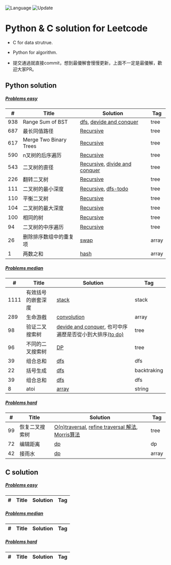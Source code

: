 ![Language](https://img.shields.io/badge/Language-Python%20%26%20C-orange) ![Update](https://img.shields.io/badge/Update-Weekly-green.svg) 
# Python & C solution for Leetcode

* C for data strutrue.
* Python for algorithm.

* 提交通過就直接commit，想到最優解會慢慢更新，上面不一定是最優解，歡迎大家PR。

Python solution 
---

##### [Problems easy]()
| # | Title | Solution | Tag        |
|---| ----- | -------- | ---------- |
|938|Range Sum of BST|[dfs](./easy/tree/938_Range_Sum_of_BST.py), [devide and conquer](./easy/tree/938_Range_Sum_of_BST-DivideAndConquer.py)|tree|
|687|最长同值路径|[Recursive](./easy/tree/687.最长同值路径.py)|tree|
|617|Merge Two Binary Trees|[Recursive](./easy/tree/617_Merge_Two_Binary_Trees.py)|tree|
|590|n叉树的后序遍历|[Recursive](./easy/tree/590.n叉树的后序遍历.py)|tree|
|543|二叉树的直径|[Recursive](./easy/tree/543.二叉树的直径(recursive).py), [divide and conquer](./easy/tree/543.二叉树的直径(divideandconquer).py)|tree|
|226|翻转二叉树|[Recursive](./easy/tree/226.翻转二叉树.py)|tree|
|111|二叉树的最小深度|[Recursive](./easy/tree/111.二叉树的最小深度.py), [dfs-todo](./)|tree|
|110|平衡二叉树|[Recursive](./easy/tree/110.平衡二叉树.py)|tree|
|104|二叉树的最大深度|[Recursive](./easy/tree/104.二叉树的最大深度.py)|tree|
|100|相同的树|[Recursive](./easy/tree/100.相同的树.py)|tree|
|94|二叉树的中序遍历|[Recursive](./easy/tree/94.二叉树的中序遍历.py)|tree|
|26|删除排序数组中的重复项|[swap](./easy/array/26.删除排序数组中的重复项.py)|array|
|1|两数之和|[hash](./easy/array/1.两数之和.py)|array|

##### [Problems median]()
| # | Title | Solution | Tag        |
|---| ----- | -------- | ---------- |
|1111|有效括号的嵌套深度|[stack](./medium/stack/1111.有效括号的嵌套深度.py)|stack|
|289|生命游戲|[convolution](./每日一題/289.生命游戏(convolution).py)|array|
|98|验证二叉搜索树|[devide and conquer](./medium/tree/98.验证二叉搜索树.py), 也可中序遍歷是否從小到大排序[(to do)](./medium)|tree|
|96|不同的二叉搜索树|[DP](./medium/tree/96.不同的二叉搜索树.py)|tree|
|39|组合总和|[dfs](./medium/dfs/39.组合总和.py)|dfs|
|22|括号生成|[dfs](./每日一題/22.括号生成.py)|backtraking|
|39|组合总和|[dfs](./medium/dfs/39.组合总和.py)|dfs|
|8|atoi|[array](./每日一題/8.字符串转换整数-atoi.py)|string|
##### [Problems hard]()
| # | Title | Solution | Tag        |
|---| ----- | -------- | ---------- |
|99|恢复二叉搜索树|[O(n)traversal](./hard/tree/99.恢复二叉搜索树_O(n).py), [refine traversal 解法](./hard/tree/99.恢复二叉搜索树(refine).py), [Morris算法](./tree/99.恢复二叉搜索树.py)|tree|
|72|编辑距离|[dp](./hard/dp/72.编辑距离.py)|dp|
|42|接雨水|[dp](./hard/array/42.接雨水.py)|array|

C solution 
---

##### [Problems easy]()
| # | Title | Solution | Tag        |
|---| ----- | -------- | ---------- |


##### [Problems median]()
| # | Title | Solution | Tag        |
|---| ----- | -------- | ---------- |


##### [Problems hard]()
| # | Title | Solution | Tag        |
|---| ----- | -------- | ---------- |
